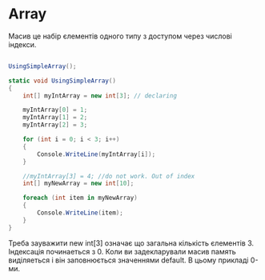 # Array

Масив це набір єлементів одного типу з доступом через числові індекси.

```cs

UsingSimpleArray();

static void UsingSimpleArray()
{
    int[] myIntArray = new int[3]; // declaring

    myIntArray[0] = 1;
    myIntArray[1] = 2;
    myIntArray[2] = 3;

    for (int i = 0; i < 3; i++)
    {
        Console.WriteLine(myIntArray[i]);
    }

    //myIntArray[3] = 4; //do not work. Out of index
    int[] myNewArray = new int[10];

    foreach (int item in myNewArray)
    {
        Console.WriteLine(item);
    }
}
```
Треба зауважити new int[3] означає що загальна кількість єлементів 3. Індексація починаеться з 0. Коли ви задекларували масив память виділяеться і він заповнюється значеннями default. В цьому прикладі 0-ми. 